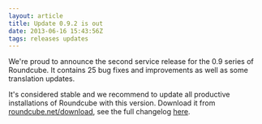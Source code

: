 ```yaml
---
layout: article
title: Update 0.9.2 is out
date: 2013-06-16 15:43:56Z
tags: releases updates
---
```

We're proud to announce the second service release for the 0.9 series of Roundcube. It contains 25 bug fixes and improvements as well as some translation updates.

It's considered stable and we recommend to update all productive installations of Roundcube with this version. Download it from [roundcube.net/download](https://roundcube.net/download), see the full changelog [here](http://trac.roundcube.net/wiki/Changelog).

